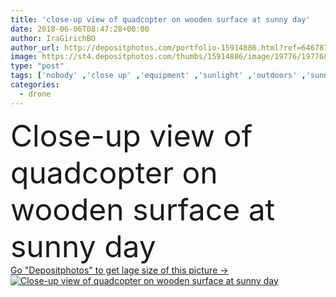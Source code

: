 ```yaml
---
title: 'close-up view of quadcopter on wooden surface at sunny day'
date: 2018-06-06T08:47:28+00:00
author: IraGirichBO
author_url: http://depositphotos.com/portfolio-15914886.html?ref=64678756
image: https://st4.depositphotos.com/thumbs/15914886/image/19776/197768644/api_thumb_450.jpg?forcejpeg=true
type: "post"
tags: ['nobody' ,'close up' ,'equipment' ,'sunlight' ,'outdoors' ,'sunny' ,'wooden' ,'technology' ,'modern' ,'wireless' ,'digital' ,'remote' ,'surface' ,'flight' ,'innovation' ,'control' ,'gadget' ,'recorder' ,'daylight' ,'daytime' ,'copter' ,'controlled' ,'drone' ,'copy space' ,'hexacopter' ,'multicopter' ,'quadrocopter' ,'quadcopter' ,'quadrotor' ,'multi copter' ]
categories: 
  - drone
---
```

<div aling="center">
            <font size="60"> Close-up view of quadcopter on wooden surface at sunny day</font>   
</div>
<div>
    <a href='https://depositphotos.com/197768644/stock-photo-close-view-quadcopter-wooden-surface.html?ref=64678756' target=_blank > Go "Depositphotos" to get lage size of this picture ->
        <img href='https://depositphotos.com/197768644/stock-photo-close-view-quadcopter-wooden-surface.html?ref=64678756' src='https://st4.depositphotos.com/15914886/19776/i/950/depositphotos_197768644-stock-photo-close-view-quadcopter-wooden-surface.jpg?forcejpeg=true' alt='Close-up view of quadcopter on wooden surface at sunny day' >
    </a>
</div>
